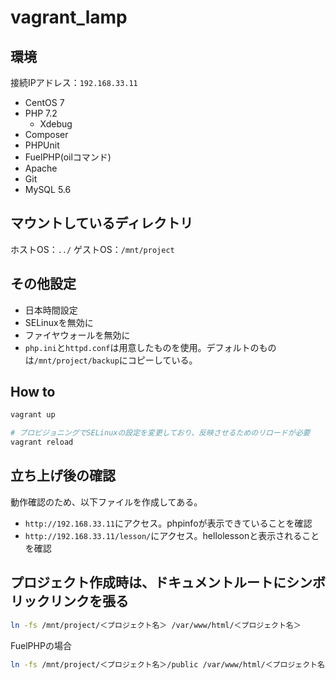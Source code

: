 # vagrant_lamp

## 環境

接続IPアドレス：`192.168.33.11`

* CentOS 7
* PHP 7.2
  * Xdebug
* Composer
* PHPUnit
* FuelPHP(oilコマンド)
* Apache
* Git
* MySQL 5.6

## マウントしているディレクトリ

ホストOS：`../`
ゲストOS：`/mnt/project`

## その他設定

* 日本時間設定
* SELinuxを無効に
* ファイヤウォールを無効に
* `php.ini`と`httpd.conf`は用意したものを使用。デフォルトのものは`/mnt/project/backup`にコピーしている。

## How to

```bash
vagrant up

# プロビジョニングでSELinuxの設定を変更しており、反映させるためのリロードが必要
vagrant reload
```

## 立ち上げ後の確認

動作確認のため、以下ファイルを作成してある。
* `http://192.168.33.11`にアクセス。phpinfoが表示できていることを確認
* `http://192.168.33.11/lesson/`にアクセス。hellolessonと表示されることを確認

## プロジェクト作成時は、ドキュメントルートにシンボリックリンクを張る

```bash
ln -fs /mnt/project/＜プロジェクト名＞ /var/www/html/＜プロジェクト名＞
```

FuelPHPの場合

```bash
ln -fs /mnt/project/＜プロジェクト名＞/public /var/www/html/＜プロジェクト名＞
```
